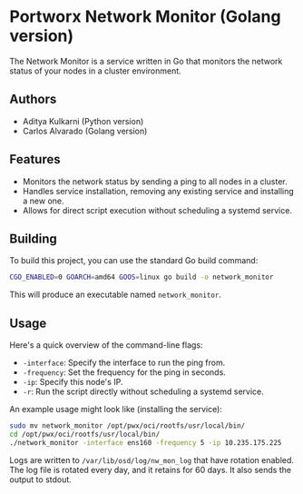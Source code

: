 # Portworx Network Monitor (Golang version)

The Network Monitor is a service written in Go that monitors the network status of your nodes in a cluster environment.

## Authors 
- Aditya Kulkarni (Python version)
- Carlos Alvarado (Golang version)

## Features

- Monitors the network status by sending a ping to all nodes in a cluster.
- Handles service installation, removing any existing service and installing a new one.
- Allows for direct script execution without scheduling a systemd service.

## Building

To build this project, you can use the standard Go build command:

```bash
CGO_ENABLED=0 GOARCH=amd64 GOOS=linux go build -o network_monitor
```

This will produce an executable named `network_monitor`.

## Usage

Here's a quick overview of the command-line flags:

- `-interface`: Specify the interface to run the ping from.
- `-frequency`: Set the frequency for the ping in seconds.
- `-ip`: Specify this node's IP.
- `-r`: Run the script directly without scheduling a systemd service.

An example usage might look like (installing the service):

```bash
sudo mv network_monitor /opt/pwx/oci/rootfs/usr/local/bin/
cd /opt/pwx/oci/rootfs/usr/local/bin/
./network_monitor -interface ens160 -frequency 5 -ip 10.235.175.225
```

Logs are written to `/var/lib/osd/log/nw_mon_log` that have rotation enabled. 
The log file is rotated every day, and it retains for 60 days. 
It also sends the output to stdout.
